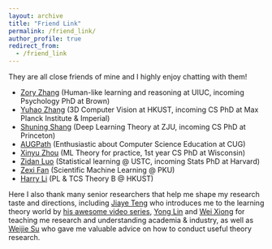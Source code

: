 ```yaml
---
layout: archive
title: "Friend Link"
permalink: /friend_link/
author_profile: true
redirect_from:
  - /friend_link
---
```


They are all close friends of mine and I highly enjoy chatting with them!
- [Zory Zhang](https://zoryzhang.notion.site/Zory-Zhang-s-Webpage-f1e7acc889b94403b0fa710049f91ad7) (Human-like learning and reasoning at UIUC, incoming Psychology PhD at Brown) 
- [Yuhao Zhang](https://yzhanglp.com/) (3D Computer Vision at HKUST, incoming CS PhD at Max Planck Institute & Imperial)
- [Shuning Shang](https://nooraovo.github.io) (Deep Learning Theory at ZJU, incoming CS PhD at Princeton)
- [AUGPath](https://shzaiz.github.io) (Enthusiastic about Computer Science Education at CUG)
- [Xinyu Zhou](https://www.xinyuzhou.me/home) (ML Theory for practice, 1st year CS PhD at Wisconsin)
- [Zidan Luo](https://github.com/Erisehc) (Statistical learning @ USTC, incoming Stats PhD at Harvard)
- [Zexi Fan](https://francis-fan-create.github.io/) (Scientific Machine Learning @ PKU)
- [Harry Li](https://flandia.dev/) (PL & TCS Theory B @ HKUST)


Here I also thank many senior researchers that help me shape my research taste and directions, including [Jiaye Teng](https://www.tengjiaye.com/) who introduces me to the learning theory world by [his awesome video series](https://www.bilibili.com/video/BV1k64y1r7Dv/), [Yong Lin](https://linyongver.github.io/Website/) and [Wei Xiong](https://weixiongust.github.io/WeiXiongUST/index.html) for teaching me research and understanding academia & industry, as well as [Weijie Su](https://www.weijie-su.com/) who gave me valuable advice on how to conduct useful theory research.

